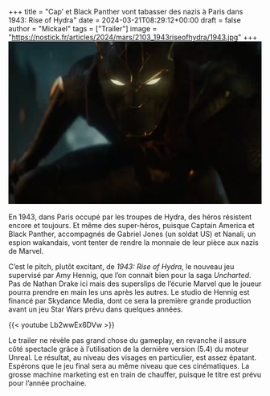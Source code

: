 +++
title = "Cap’ et Black Panther vont tabasser des nazis à Paris dans 1943: Rise of Hydra"
date = 2024-03-21T08:29:12+00:00
draft = false
author = "Mickael"
tags = ["Trailer"]
image = "https://nostick.fr/articles/2024/mars/2103_1943riseofhydra/1943.jpg"
+++
![1943: Rise of Hydra](1943.jpg "Les petits nazillons de Hydra ne savent pas à qui ils vont se frotter.") 

En 1943, dans Paris occupé par les troupes de Hydra, des héros résistent encore et toujours. Et même des super-héros, puisque Captain America et Black Panther, accompagnés de Gabriel Jones (un soldat US) et Nanali, un espion wakandais, vont tenter de rendre la monnaie de leur pièce aux nazis de Marvel.

C’est le pitch, plutôt excitant, de *1943: Rise of Hydra*, le nouveau jeu supervisé par Amy Hennig, que l’on connait bien pour la saga *Uncharted*. Pas de Nathan Drake ici mais des superslips de l’écurie Marvel que le joueur pourra prendre en main les uns après les autres. Le studio de Hennig est financé par Skydance Media, dont ce sera la première grande production avant un jeu Star Wars prévu dans quelques années. 

{{< youtube Lb2wwEx6DVw >}} 

Le trailer ne révèle pas grand chose du gameplay, en revanche il assure côté spectacle grâce à l’utilisation de la dernière version (5.4) du moteur Unreal. Le résultat, au niveau des visages en particulier, est assez épatant. Espérons que le jeu final sera au même niveau que ces cinématiques. La grosse machine marketing est en train de chauffer, puisque le titre est prévu pour l’année prochaine.